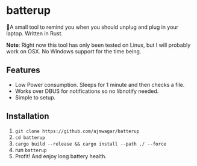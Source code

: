# batterup
🔋A small tool to remind you when you should unplug and plug in your laptop. Written in Rust.

__Note__: Right now this tool has only been tested on Linux, but I will probably work on OSX. No Windows support for the time being.

## Features
- Low Power consumption. Sleeps for 1 minute and then checks a file.
- Works over DBUS for notifications so no libnotify needed.
- Simple to setup.

## Installation

1. `git clone https://github.com/ajmwagar/batterup`
2. `cd batterup`
3. `cargo build --release && cargo install --path ./ --force`
4. run `batterup`
5. Profit! And enjoy long battery health.
